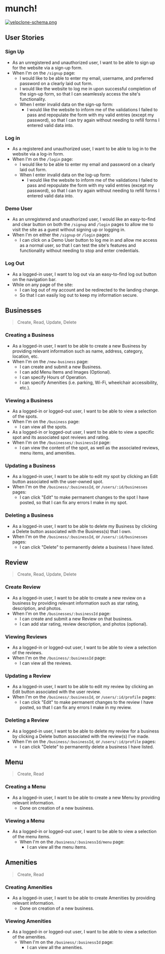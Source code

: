 # munch!
[![yelpclone-schema.png](https://i.postimg.cc/kM2TyhGg/yelpclone-schema.png)](https://postimg.cc/xqSGf5Lw)
## User Stories

### Sign Up
- As an unregistered and unauthorized user, I want to be able to sign up for the website via a sign-up form.
- When I'm on the `/signup` page:
  - I would like to be able to enter my email, username, and preferred password on a clearly laid out form.
  - I would like the website to log me in upon successful completion of the sign-up form, so that I can seamlessly access the site's functionality.
  - When I enter invalid data on the sign-up form:
    - I would like the website to inform me of the validations I failed to pass and repopulate the form with my valid entries (except my password), so that I can try again without needing to refill forms I entered valid data into.

### Log in
- As a registered and unauthorized user, I want to be able to log in to the website via a log-in form.
- When I'm on the `/login` page:
  - I would like to be able to enter my email and password on a clearly laid out form.
  - When I enter invalid data on the log-up form:
    - I would like the website to inform me of the validations I failed to pass and repopulate the form with my valid entries (except my password), so that I can try again without needing to refill forms I entered valid data into.

### Demo User
- As an unregistered and unauthorized user, I would like an easy-to-find and clear button on both the `/signup` and `/login` pages to allow me to visit the site as a guest without signing up or logging in.
- When I'm on either the `/signup` or `/login` pages:
  - I can click on a Demo User button to log me in and allow me access as a normal user, so that I can test the site's features and functionality without needing to stop and enter credentials.

### Log Out
- As a logged-in user, I want to log out via an easy-to-find log out button on the navigation bar.
- While on any page of the site:
  - I can log out of my account and be redirected to the landing change.
  - So that I can easily log out to keep my information secure.


## Businesses
> Create, Read, Update, Delete
### Creating a Business
- As a logged-in user, I want to be able to create a new Business by providing relevant information such as name, address, category, location, etc.
- When I'm on the `/new-business` page:
  - I can create and submit a new Business.
  - I can add Menu Items and Images (Optional).
  - I can specify Hours of Operation.
  - I can specify Amenities (i.e. parking, Wi-Fi, wheelchair accessibility, etc.).

### Viewing a Business
- As a logged-in or logged-out user, I want to be able to view a selection of the spots.
- When I'm on the `/business` page:
  - I can view all the spots.
- As a logged-in or logged-out user, I want to be able to view a specific spot and its associated spot reviews and rating.
- When I'm on the `/businesses/:businessId` page:
  - I can view the content of the spot, as well as the associated reviews, menu items, and amenities.

### Updating a Business
- As a logged-in user, I want to be able to edit my spot by clicking an Edit button associated with the user-owned spot.
- When I'm on the `/business/:businessId`, or `/users/:id/businesses` pages:
  - I can click "Edit" to make permanent changes to the spot I have posted, so that I can fix any errors I make in my spot.

### Deleting a Business
- As a logged-in user, I want to be able to delete my Business by clicking a Delete button associated with the Business(s) that I own.
- When I'm on the `/business/:businessId`, or `/users/:id/businesses` pages:
  - I can click "Delete" to permanently delete a business I have listed.

## Review
> Create, Read, Update, Delete
### Create Review
- As a logged-in user, I want to be able to create a new review on a business by providing relevant information such as star rating, description, and photos.
- When I'm on the `/businesses/:businessId` page:
  - I can create and submit a new Review on that business.
  - I can add star rating, review description, and photos (optional).

### Viewing Reviews
- As a logged-in or logged-out user, I want to be able to view a selection of the reviews.
- When I'm on the `/business/:businessId` page:
  - I can view all the reviews.

### Updating a Review
- As a logged-in user, I want to be able to edit my review by clicking an Edit button associated with the user review.
- When I'm on the `/business/:businessId`, or `/users/:id/profile` pages:
  - I can click "Edit" to make permanent changes to the review I have posted, so that I can fix any errors I make in my review.

### Deleting a Review
- As a logged-in user, I want to be able to delete my review for a business by clicking a Delete button associated with the review(s) I’ve made.
- When I'm on the `/business/:businessId`, or `/users/:id/profile` pages:
  - I can click "Delete" to permanently delete a business I have listed.

## Menu
> Create, Read
### Creating a Menu
- As a logged-in user, I want to be able to create a new Menu by providing relevant information.
  - Done on creation of a new business.

### Viewing a Menu
- As a logged-in or logged-out user, I want to be able to view a selection of the menu items.
  - When I'm on the `/business/:businessId/menu` page:
    - I can view all the menu items.

## Amenities
> Create, Read
### Creating Amenities
- As a logged-in user, I want to be able to create Amenities by providing relevant information.
  - Done on creation of a new business.

### Viewing Amenities
- As a logged-in or logged-out user, I want to be able to view a selection of the amenities.
  - When I'm on the `/business/:businessId` page:
    - I can view all the amenities.
